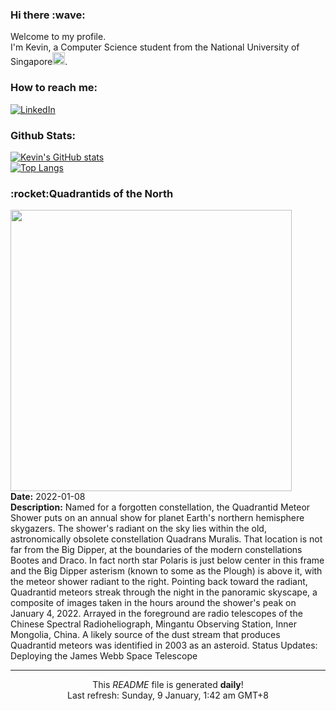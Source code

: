 <h3>Hi there :wave:</h3>

Welcome to my profile.   
I'm Kevin, a Computer Science student from the National University of Singapore<img src="https://img.icons8.com/color/96/000000/singapore-circular.png" width="20px"/>.</p>

<h3>How to reach me: </h3>
<a href="https://www.linkedin.com/in/kevin-foong/"><img alt="LinkedIn" src="https://img.shields.io/badge/linkedin-%230077B5.svg?&style=for-the-badge&logo=linkedin&logoColor=white" /></a> 

<h3>Github Stats: </h3> 

[![Kevin's GitHub stats](https://github-readme-stats.vercel.app/api?username=kevin9foong&theme=tokyonight)](https://github.com/anuraghazra/github-readme-stats) <br/>
[![Top Langs](https://github-readme-stats.vercel.app/api/top-langs/?username=kevin9foong&layout=compact&theme=tokyonight)](https://github.com/anuraghazra/github-readme-stats)

<h3>:rocket:Quadrantids of the North</h3> 
<img width="450" src="https:&#x2F;&#x2F;apod.nasa.gov&#x2F;apod&#x2F;image&#x2F;2201&#x2F;QuadrantidsnorthernskyRadioTelescopeArray.jpg" /><br/>
<b>Date:</b> 2022-01-08<br/>
<b>Description:</b> Named for a forgotten constellation, the Quadrantid Meteor Shower puts on an annual show for planet Earth&#39;s northern hemisphere skygazers. The shower&#39;s radiant on the sky lies within the old, astronomically obsolete constellation Quadrans Muralis. That location is not far from the Big Dipper, at the boundaries of the modern constellations Bootes and Draco. In fact north star Polaris is just below center in this frame and the Big Dipper asterism (known to some as the Plough) is above it, with the meteor shower radiant to the right. Pointing back toward the radiant, Quadrantid meteors streak through the night in the panoramic skyscape, a composite of images taken in the hours around the shower&#39;s peak on January 4, 2022. Arrayed in the foreground are radio telescopes of the Chinese Spectral Radioheliograph, Mingantu Observing Station, Inner Mongolia, China. A likely source of the dust stream that produces Quadrantid meteors was identified in 2003 as an asteroid.   Status Updates: Deploying the James Webb Space Telescope<br/>

------------
<p align="center">This <i>README</i> file is generated <b>daily</b>!</br>
Last refresh: Sunday, 9 January, 1:42 am GMT+8<br />